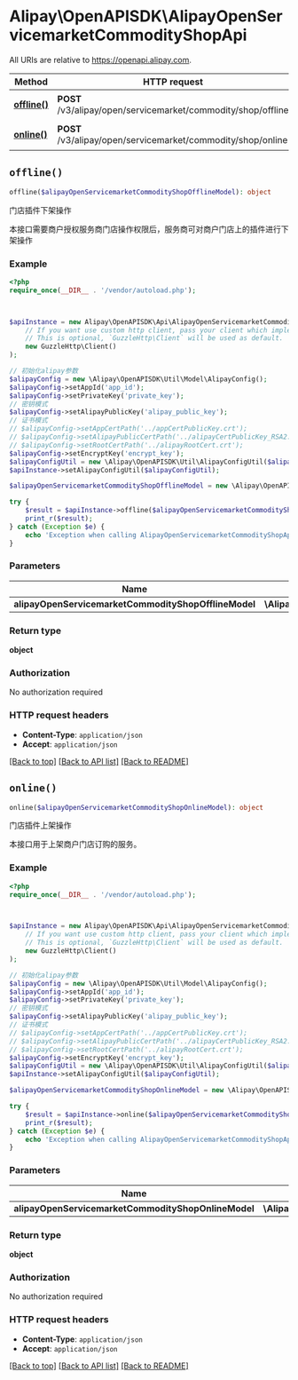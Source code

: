 # Alipay\OpenAPISDK\AlipayOpenServicemarketCommodityShopApi

All URIs are relative to https://openapi.alipay.com.

Method | HTTP request | Description
------------- | ------------- | -------------
[**offline()**](AlipayOpenServicemarketCommodityShopApi.md#offline) | **POST** /v3/alipay/open/servicemarket/commodity/shop/offline | 门店插件下架操作
[**online()**](AlipayOpenServicemarketCommodityShopApi.md#online) | **POST** /v3/alipay/open/servicemarket/commodity/shop/online | 门店插件上架操作


## `offline()`

```php
offline($alipayOpenServicemarketCommodityShopOfflineModel): object
```

门店插件下架操作

本接口需要商户授权服务商门店操作权限后，服务商可对商户门店上的插件进行下架操作

### Example

```php
<?php
require_once(__DIR__ . '/vendor/autoload.php');



$apiInstance = new Alipay\OpenAPISDK\Api\AlipayOpenServicemarketCommodityShopApi(
    // If you want use custom http client, pass your client which implements `GuzzleHttp\ClientInterface`.
    // This is optional, `GuzzleHttp\Client` will be used as default.
    new GuzzleHttp\Client()
);

// 初始化alipay参数
$alipayConfig = new \Alipay\OpenAPISDK\Util\Model\AlipayConfig();
$alipayConfig->setAppId('app_id');
$alipayConfig->setPrivateKey('private_key');
// 密钥模式
$alipayConfig->setAlipayPublicKey('alipay_public_key');
// 证书模式
// $alipayConfig->setAppCertPath('../appCertPublicKey.crt');
// $alipayConfig->setAlipayPublicCertPath('../alipayCertPublicKey_RSA2.crt');
// $alipayConfig->setRootCertPath('../alipayRootCert.crt');
$alipayConfig->setEncryptKey('encrypt_key');
$alipayConfigUtil = new \Alipay\OpenAPISDK\Util\AlipayConfigUtil($alipayConfig);
$apiInstance->setAlipayConfigUtil($alipayConfigUtil);

$alipayOpenServicemarketCommodityShopOfflineModel = new \Alipay\OpenAPISDK\Model\AlipayOpenServicemarketCommodityShopOfflineModel(); // \Alipay\OpenAPISDK\Model\AlipayOpenServicemarketCommodityShopOfflineModel

try {
    $result = $apiInstance->offline($alipayOpenServicemarketCommodityShopOfflineModel);
    print_r($result);
} catch (Exception $e) {
    echo 'Exception when calling AlipayOpenServicemarketCommodityShopApi->offline: ', $e->getMessage(), PHP_EOL;
}
```

### Parameters

Name | Type | Description  | Notes
------------- | ------------- | ------------- | -------------
 **alipayOpenServicemarketCommodityShopOfflineModel** | **\Alipay\OpenAPISDK\Model\AlipayOpenServicemarketCommodityShopOfflineModel**|  | [optional]

### Return type

**object**

### Authorization

No authorization required

### HTTP request headers

- **Content-Type**: `application/json`
- **Accept**: `application/json`

[[Back to top]](#) [[Back to API list]](../../README.md#api-endpoints)
[[Back to README]](../../README.md)

## `online()`

```php
online($alipayOpenServicemarketCommodityShopOnlineModel): object
```

门店插件上架操作

本接口用于上架商户门店订购的服务。

### Example

```php
<?php
require_once(__DIR__ . '/vendor/autoload.php');



$apiInstance = new Alipay\OpenAPISDK\Api\AlipayOpenServicemarketCommodityShopApi(
    // If you want use custom http client, pass your client which implements `GuzzleHttp\ClientInterface`.
    // This is optional, `GuzzleHttp\Client` will be used as default.
    new GuzzleHttp\Client()
);

// 初始化alipay参数
$alipayConfig = new \Alipay\OpenAPISDK\Util\Model\AlipayConfig();
$alipayConfig->setAppId('app_id');
$alipayConfig->setPrivateKey('private_key');
// 密钥模式
$alipayConfig->setAlipayPublicKey('alipay_public_key');
// 证书模式
// $alipayConfig->setAppCertPath('../appCertPublicKey.crt');
// $alipayConfig->setAlipayPublicCertPath('../alipayCertPublicKey_RSA2.crt');
// $alipayConfig->setRootCertPath('../alipayRootCert.crt');
$alipayConfig->setEncryptKey('encrypt_key');
$alipayConfigUtil = new \Alipay\OpenAPISDK\Util\AlipayConfigUtil($alipayConfig);
$apiInstance->setAlipayConfigUtil($alipayConfigUtil);

$alipayOpenServicemarketCommodityShopOnlineModel = new \Alipay\OpenAPISDK\Model\AlipayOpenServicemarketCommodityShopOnlineModel(); // \Alipay\OpenAPISDK\Model\AlipayOpenServicemarketCommodityShopOnlineModel

try {
    $result = $apiInstance->online($alipayOpenServicemarketCommodityShopOnlineModel);
    print_r($result);
} catch (Exception $e) {
    echo 'Exception when calling AlipayOpenServicemarketCommodityShopApi->online: ', $e->getMessage(), PHP_EOL;
}
```

### Parameters

Name | Type | Description  | Notes
------------- | ------------- | ------------- | -------------
 **alipayOpenServicemarketCommodityShopOnlineModel** | **\Alipay\OpenAPISDK\Model\AlipayOpenServicemarketCommodityShopOnlineModel**|  | [optional]

### Return type

**object**

### Authorization

No authorization required

### HTTP request headers

- **Content-Type**: `application/json`
- **Accept**: `application/json`

[[Back to top]](#) [[Back to API list]](../../README.md#api-endpoints)
[[Back to README]](../../README.md)
